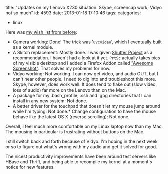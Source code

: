 title: "Updates on my Lenovo X230 situation: Skype, screencap work; Vidyo not so much"
id: 4593
date: 2013-01-18 17:10:46
tags: 
categories: 
- linux

Here was [my wish list from before](http://www.chesnok.com/daily/2012/11/13/a-mostly-working-lenovo-x230-running-ubuntu-and-gnome3-two-weeks-later/): 

*   Camera working: Done!  The trick was '`uvcvideo`', which I eventually built as a kernel module.
*   A Skitch replacement: Mostly done. I was given [Shutter Project](http://shutter-project.org/) as a recommendation. I haven't had a look at it yet. `PrtSc` actually takes pics of my visible desktop and I added a Firefox Addon called ["Awesome Screenshot"](https://addons.mozilla.org/en-US/firefox/addon/awesome-screenshot-capture-/developers). That solves my problems for now.
*   Vidyo working: Not working. I can now get video, and audio OUT, but I can't hear other people. I need to dig into and troubleshoot this more. Skype, however, does work well. It does tend to flake out (slow video, loss of audio) far more on the Lenovo than on the Mac.
*   A package for my .bash_profile, .ssh and .gpg directories that I can install in any new system: Not done.
*   A better driver for the touchpad that doesn't let my mouse jump around while I'm typing: Not done.*   Change configuration to have the mouse behave like the latest OS X (reverse scrolling): Not done.

Overall, I feel much more comfortable on my Linux laptop now than my Mac. The mousing in particular is frustrating without buttons on the Mac. 

I still switch back and forth because of Vidyo. I'm hoping in the next week or so to figure out what's wrong with my audio and get it solved for good.

The nicest productivity improvements have been around test servers like HBase and Thrift, and being able to recompile my kernel at a moment's notice for new features.

